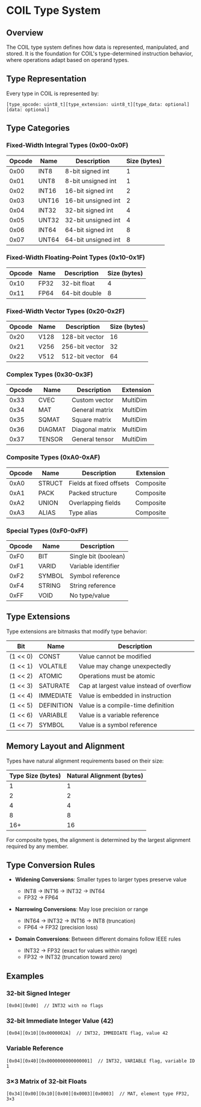 # COIL Type System

## Overview

The COIL type system defines how data is represented, manipulated, and stored. It is the foundation for COIL's type-determined instruction behavior, where operations adapt based on operand types.

## Type Representation

Every type in COIL is represented by:

```
[type_opcode: uint8_t][type_extension: uint8_t][type_data: optional][data: optional]
```

## Type Categories

### Fixed-Width Integral Types (0x00-0x0F)

| Opcode | Name   | Description         | Size (bytes) |
|--------|--------|---------------------|--------------|
| 0x00   | INT8   | 8-bit signed int    | 1            |
| 0x01   | UNT8   | 8-bit unsigned int  | 1            |
| 0x02   | INT16  | 16-bit signed int   | 2            |
| 0x03   | UNT16  | 16-bit unsigned int | 2            |
| 0x04   | INT32  | 32-bit signed int   | 4            |
| 0x05   | UNT32  | 32-bit unsigned int | 4            |
| 0x06   | INT64  | 64-bit signed int   | 8            |
| 0x07   | UNT64  | 64-bit unsigned int | 8            |

### Fixed-Width Floating-Point Types (0x10-0x1F)

| Opcode | Name   | Description        | Size (bytes) |
|--------|--------|--------------------|--------------|
| 0x10   | FP32   | 32-bit float       | 4            |
| 0x11   | FP64   | 64-bit double      | 8            |

### Fixed-Width Vector Types (0x20-0x2F)

| Opcode | Name   | Description        | Size (bytes) |
|--------|--------|--------------------|--------------|
| 0x20   | V128   | 128-bit vector     | 16           |
| 0x21   | V256   | 256-bit vector     | 32           |
| 0x22   | V512   | 512-bit vector     | 64           |

### Complex Types (0x30-0x3F)

| Opcode | Name     | Description            | Extension    |
|--------|----------|------------------------|--------------|
| 0x33   | CVEC     | Custom vector          | MultiDim     |
| 0x34   | MAT      | General matrix         | MultiDim     |
| 0x35   | SQMAT    | Square matrix          | MultiDim     |
| 0x36   | DIAGMAT  | Diagonal matrix        | MultiDim     |
| 0x37   | TENSOR   | General tensor         | MultiDim     |

### Composite Types (0xA0-0xAF)

| Opcode | Name   | Description              | Extension    |
|--------|--------|--------------------------|--------------|
| 0xA0   | STRUCT | Fields at fixed offsets  | Composite    |
| 0xA1   | PACK   | Packed structure         | Composite    |
| 0xA2   | UNION  | Overlapping fields       | Composite    |
| 0xA3   | ALIAS  | Type alias               | Composite    |

### Special Types (0xF0-0xFF)

| Opcode | Name    | Description             |
|--------|---------|-------------------------|
| 0xF0   | BIT     | Single bit (boolean)    |
| 0xF1   | VARID   | Variable identifier     |
| 0xF2   | SYMBOL  | Symbol reference        |
| 0xF4   | STRING  | String reference        |
| 0xFF   | VOID    | No type/value           |

## Type Extensions

Type extensions are bitmasks that modify type behavior:

| Bit     | Name       | Description                              |
|---------|------------|------------------------------------------|
| (1 << 0)| CONST      | Value cannot be modified                 |
| (1 << 1)| VOLATILE   | Value may change unexpectedly            |
| (1 << 2)| ATOMIC     | Operations must be atomic                |
| (1 << 3)| SATURATE   | Cap at largest value instead of overflow |
| (1 << 4)| IMMEDIATE  | Value is embedded in instruction         |
| (1 << 5)| DEFINITION | Value is a compile-time definition       |
| (1 << 6)| VARIABLE   | Value is a variable reference            |
| (1 << 7)| SYMBOL     | Value is a symbol reference              |

## Memory Layout and Alignment

Types have natural alignment requirements based on their size:

| Type Size (bytes) | Natural Alignment (bytes) |
|-------------------|---------------------------|
| 1                 | 1                         |
| 2                 | 2                         |
| 4                 | 4                         |
| 8                 | 8                         |
| 16+               | 16                        |

For composite types, the alignment is determined by the largest alignment required by any member.

## Type Conversion Rules

- **Widening Conversions**: Smaller types to larger types preserve value
  - INT8 → INT16 → INT32 → INT64
  - FP32 → FP64

- **Narrowing Conversions**: May lose precision or range
  - INT64 → INT32 → INT16 → INT8 (truncation)
  - FP64 → FP32 (precision loss)

- **Domain Conversions**: Between different domains follow IEEE rules
  - INT32 → FP32 (exact for values within range)
  - FP32 → INT32 (truncation toward zero)

## Examples

### 32-bit Signed Integer
```
[0x04][0x00]  // INT32 with no flags
```

### 32-bit Immediate Integer Value (42)
```
[0x04][0x10][0x0000002A]  // INT32, IMMEDIATE flag, value 42
```

### Variable Reference
```
[0x04][0x40][0x0000000000000001]  // INT32, VARIABLE flag, variable ID 1
```

### 3×3 Matrix of 32-bit Floats
```
[0x34][0x00][0x10][0x00][0x0003][0x0003]  // MAT, element type FP32, 3×3
```